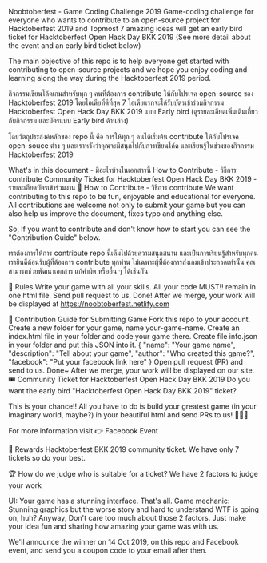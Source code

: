 Noobtoberfest - Game Coding Challenge 2019
Game-coding challenge for everyone who wants to contribute to an open-source project for Hacktoberfest 2019 and Topmost 7 amazing ideas will get an early bird ticket for Hacktoberfest Open Hack Day BKK 2019 (See more detail about the event and an early bird ticket below)

The main objective of this repo is to help everyone get started with contributing to open-source projects and we hope you enjoy coding and learning along the way during the Hacktoberfest 2019 period.

กิจกรรมเขียนโค้ดเกมสำหรับทุก ๆ คนที่ต้องการ contribute ให้กับโปรเจค open-source ของ Hacktoberfest 2019 โดยไอเดียที่ดีที่สุด 7 ไอเดียแรกจะได้รับบัตรเข้าร่วมกิจกรรม Hacktoberfest Open Hack Day BKK 2019 แบบ Early bird (ดูรายละเอียดเพิ่มเติมเกี่ยวกับกิจกรรม และบัตรแบบ Early bird ด้านล่าง)

โดยวัตถุประสงค์หลักของ repo นี้ คือ การให้ทุก ๆ คนได้เริ่มต้น contribute ให้กับโปรเจค open-souce ต่าง ๆ และเราหวังว่าคุณจะมีสนุกไปกับการเขียนโค้ด และเรียนรู้ในช่วงของกิจกรรม Hacktoberfest 2019

What's in this document - มีอะไรบ้างในเอกสารนี้
How to Contribute - วิธีการ contribute
Community Ticket for Hacktoberfest Open Hack Day BKK 2019 - รายละเอียดบัตรเข้าร่วมงาน
🤝 How to Contribute - วิธีการ contribute
We want contributing to this repo to be fun, enjoyable and educational for everyone. All contributions are welcome not only to submit your game but you can also help us improve the document, fixes typo and anything else.

So, If you want to contribute and don't know how to start you can see the "Contribution Guide" below.

เราต้องการให้การ contribute repo นี้เต็มไปด้วยความสนุกสนาน และเป็นการเรียนรู้สำหรับทุกคน เรายินดีต้อนรับผู้ที่ต้องการ contribute ทุกท่าน ไม่เฉพาะผู้ที่ิต้องการส่งเกมเข้าประกวดเท่านั้น คุณสามารถช่วยพัฒนาเอกสาร แก้คำผิด หรืออื่น ๆ ได้เช่นกัน

📝 Rules
Write your game with all your skills.
All your code MUST!! remain in one html file.
Send pull request to us.
Done!
After we merge, your work will be displayed at https://noobtoberfest.netlify.com

🤖 ‍Contribution Guide for Submitting Game
Fork this repo to your account.
Create a new folder for your game, name your-game-name.
Create an index.html file in your folder and code your game there.
Create file info.json in your folder and put this JSON into it.
{
	"name": "Your game name",
	"description": "Tell about your game",
	"author": "Who created this game?",
	"facebook": "Put your facebook link here"
}
Open pull request (PR) and send to us.
Done~ After we merge, your work will be displayed on our site.
🎟 Community Ticket for Hacktoberfest Open Hack Day BKK 2019
Do you want the early bird "Hacktoberfest Open Hack Day BKK 2019" ticket?

This is your chance!! All you have to do is build your greatest game (in your imaginary world, maybe?) in your beautiful html and send PRs to us! 👏👏👏

For more information visit 👉 Facebook Event

🥇 Rewards
Hacktoberfest BKK 2019 community ticket. We have only 7 tickets so do your best.

🏆 How do we judge who is suitable for a ticket?
We have 2 factors to judge your work

UI: Your game has a stunning interface. That's all.
Game mechanic: Stunning graphics but the worse story and hard to understand WTF is going on, huh?
Anyway, Don't care too much about those 2 factors. Just make your idea fun and sharing how amazing your game was with us.

We'll announce the winner on 14 Oct 2019, on this repo and Facebook event, and send you a coupon code to your email after then.
